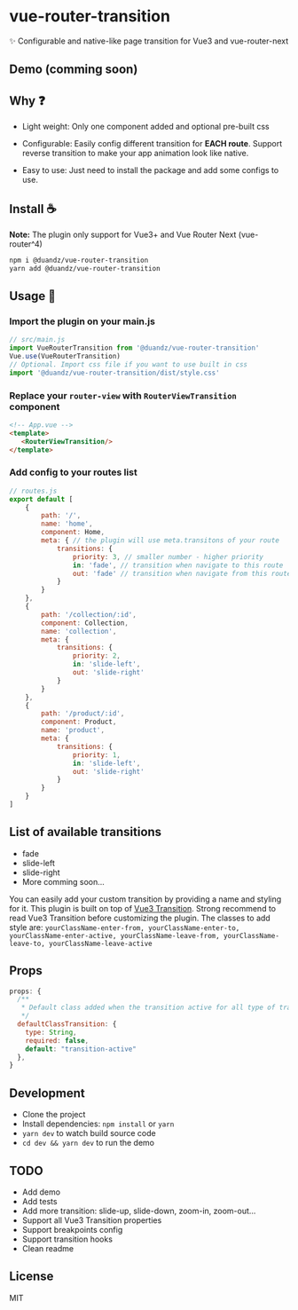 # vue-router-transition
✨ Configurable and native-like page transition for Vue3 and vue-router-next

## Demo (comming soon)

## Why :question:
 - Light weight: Only one component added and optional pre-built css
   
 - Configurable: Easily config different transition for **EACH route**. Support reverse transition to make your app animation look like native.
   
 - Easy to use: Just need to install the package and add some configs to use.
 
## Install :coffee:
**Note:** The plugin only support for Vue3+ and Vue Router Next (vue-router^4)

```bash
npm i @duandz/vue-router-transition
yarn add @duandz/vue-router-transition
```

## Usage :rocket:
### Import the plugin on your main.js
```js
// src/main.js
import VueRouterTransition from '@duandz/vue-router-transition'
Vue.use(VueRouterTransition)
// Optional. Import css file if you want to use built in css
import '@duandz/vue-router-transition/dist/style.css'
```
### Replace your `router-view` with `RouterViewTransition` component
```html
<!-- App.vue -->
<template>
   <RouterViewTransition/>
</template>
```
### Add config to your routes list
```js
// routes.js
export default [
    {
        path: '/',
        name: 'home',
        component: Home,
        meta: { // the plugin will use meta.transitons of your route
            transitions: {
                priority: 3, // smaller number - higher priority
                in: 'fade', // transition when navigate to this route
                out: 'fade' // transition when navigate from this route
            }
        }
    },
    {
        path: '/collection/:id',
        component: Collection,
        name: 'collection',
        meta: {
            transitions: {
                priority: 2,
                in: 'slide-left',
                out: 'slide-right'
            }
        }
    },
    {
        path: '/product/:id',
        component: Product,
        name: 'product',
        meta: {
            transitions: {
                priority: 1,
                in: 'slide-left',
                out: 'slide-right'
            }
        }
    }
]
```


## List of available transitions
- fade
- slide-left
- slide-right
- More comming soon...

You can easily add your custom transition by providing a name and styling for it. This plugin is built on top of [Vue3 Transition](https://v3.vuejs.org/guide/transitions-overview.html). Strong recommend to read Vue3 Transition before customizing the plugin. The classes to add style are: `yourClassName-enter-from, yourClassName-enter-to, yourClassName-enter-active, yourClassName-leave-from, yourClassName-leave-to, yourClassName-leave-active`

## Props 
```js
props: {
  /**
   * Default class added when the transition active for all type of transitions
   */
  defaultClassTransition: {
    type: String,
    required: false,
    default: "transition-active"
  },  
}
```

## Development
- Clone the project
- Install dependencies: `npm install` or `yarn`
- `yarn dev` to watch build source code
- `cd dev && yarn dev` to run the demo

## TODO
- Add demo
- Add tests
- Add more transition: slide-up, slide-down, zoom-in, zoom-out...
- Support all Vue3 Transition properties
- Support breakpoints config
- Support transition hooks
- Clean readme

## License
MIT